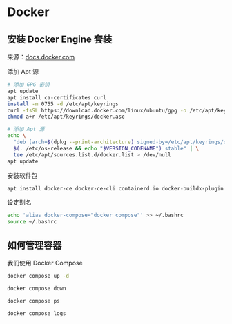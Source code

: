 # Docker

## 安装 Docker Engine 套装
来源：[docs.docker.com](https://docs.docker.com/engine/install/ubuntu/#install-using-the-repository)

添加 Apt 源
```bash
# 添加 GPG 密钥
apt update
apt install ca-certificates curl
install -m 0755 -d /etc/apt/keyrings
curl -fsSL https://download.docker.com/linux/ubuntu/gpg -o /etc/apt/keyrings/docker.asc
chmod a+r /etc/apt/keyrings/docker.asc

# 添加 Apt 源
echo \
  "deb [arch=$(dpkg --print-architecture) signed-by=/etc/apt/keyrings/docker.asc] https://download.docker.com/linux/ubuntu \
  $(. /etc/os-release && echo "$VERSION_CODENAME") stable" | \
  tee /etc/apt/sources.list.d/docker.list > /dev/null
apt update
```

安装软件包
```bash
apt install docker-ce docker-ce-cli containerd.io docker-buildx-plugin docker-compose-plugin
```

设定别名
```bash
echo 'alias docker-compose="docker compose"' >> ~/.bashrc
source ~/.bashrc
```

## 如何管理容器
我们使用 Docker Compose
```bash title="启动容器"
docker compose up -d
```
```bash title="停止容器"
docker compose down
```
```bash title="查看状态"
docker compose ps
```
```bash title="查看日志"
docker compose logs
```
